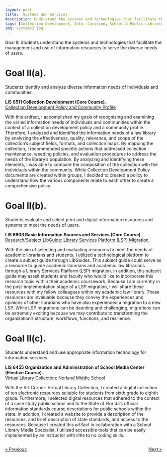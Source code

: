 ```yaml
---
layout: post
title:  Systems and Services
description: Understand the systems and technologies that facilitate the management and use of information resources to serve the diverse needs of users. # Add post description (optional)
tags: [Collection Development, Info. Curation, School & Public Libraries]
img: systems2.jpg
---
```

Goal II: Students understand the systems and technologies that facilitate the management and use of information resources to serve the diverse needs of users.

# Goal II(a).
Students identify and analyze diverse information needs of individuals and communities.

<p><b>LIS 6511 Collection Development (Core Course).</b><br/><a href="https://eoroyal26.github.io/assets/pdf/Collection_Development_Policy_2023_ER6.pdf" target="blank">Collection Development Policy and Community Profile</a></p>

With this artifact, I accomplished my goals of recognizing and examining the varied information needs of individuals and communities within the context of a collection development policy and a community profile. Therefore, I analyzed and identified the information needs of a law library by analyzing the effectiveness, quality, relevance, and scope of the collection’s subject fields, formats, and collection maps. By mapping the collection, I recommended specific actions that addressed collection maintenance, weeding policies, and evaluation procedures to address the needs of the library’s population. By analyzing and identifying these elements, I was able to compare the composition of the collection with the individuals within the community. While Collection Development Policy documents are created within groups, I decided to created a policy to understand how the various components relate to each other to create a comprehensive policy. 


# Goal II(b). 
Students evaluate and select print and digital information resources and systems to meet the needs of users.

<p><b>LIS 6603 Basic Information Sources and Services (Core Course).</b><br/><a href="https://law-stu.libguides.com/research-study-guide-lsp-migrations" target="blank">Research/Subject LibGuide: Library Services Platform (LSP) Migration.</a></p>

With the aim of selecting and evaluating resources to meet the needs of academic librarians and students, I utilized a technological platform to create a subject guide through LibGuides. This subject guide could serve as a resource to guide academic librarians and academic law librarians through a Library Services Platform (LSP) migration. In addition, this subject guide may asssit students and faculty who would like to incorporate this research topic within their academic coursework. Because I am currently in the post-implementation stage of a LSP migration, I will share these resources with my fellow colleagues within my academic law library. These resources are invaluable because they convey the experiences and opinions of other librarians who have also experienced a migration to a new LSP. While LSP migrations can be daunting and challenging, migrations can be extremely exciting because we may contribute to transforming the organization’s structure, workflows, functions, and resilience.

# Goal II(c). 
Students understand and use appropriate information technology for information services.

<p><b>LIS 6455 Organization and Administration of School Media Center (Elective Course).</b><br/><a href="https://sites.google.com/view/virtual-library-collection/home" target="blank">Virtual Library Collection: Norland Middle School</a></p>

With the Art Corner: Virtual Library Collection, I created a digital collection of ten electronic resources suitable for students from sixth grade to eighth grade. Furthermore, I selected digital resources that adhered to the context of a case study public school and to the State of Florida’s official information standards course descriptions for public schools within the state. In addition, I created a website to provide a description of the resources, and brief description of state standards, and access to the resources. Because I created this artifact in collaboration with a School Library Media Specialist, I utilized accessible tools that can be easily implemented by an instructor with little to no coding skills.

<body>

<div style="display: flex; justify-content: space-between;">
  <p style="background-color: transparent;"><a href="https://eoroyal26.github.io/leadership-and-innovation/" class="previous">&laquo; Previous</a></p>
  <p style="background-color: transparent;"><a href="https://eoroyal26.github.io/knowledge-representation/" class="next">Next &raquo;</a></p>
</div>
   
</body>

<!--Check out the [Jekyll docs][jekyll-docs] for more info on how to get the most out of Jekyll. File all bugs/feature requests at [Jekyll’s GitHub repo][jekyll-gh]. If you have questions, you can ask them on [Jekyll Talk][jekyll-talk].-->

[jekyll-docs]: https://jekyllrb.com/docs/home
[jekyll-gh]:   https://github.com/jekyll/jekyll
[jekyll-talk]: https://talk.jekyllrb.com/
